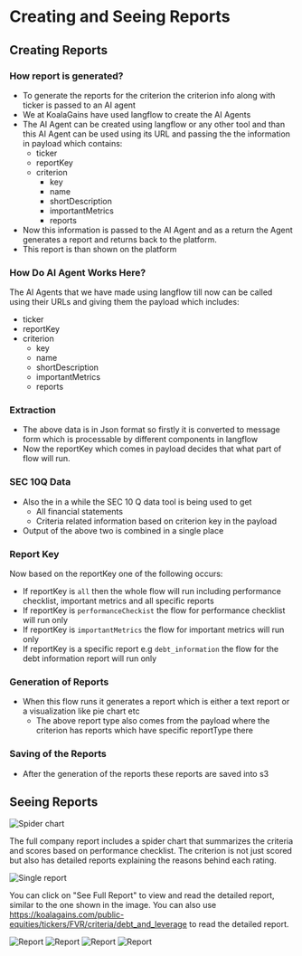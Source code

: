 # Creating and Seeing Reports

## Creating Reports

### How report is generated?

- To generate the reports for the criterion the criterion info along with ticker is passed to an AI agent
- We at KoalaGains have used langflow to create the AI Agents
- The AI Agent can be created using langflow or any other tool and than this AI Agent can be used using its URL and passing the the information in payload which contains:
  - ticker
  - reportKey
  - criterion
    - key
    - name
    - shortDescription
    - importantMetrics
    - reports
- Now this information is passed to the AI Agent and as a return the Agent generates a report and returns back to the platform.
- This report is than shown on the platform

### How Do AI Agent Works Here?

The AI Agents that we have made using langflow till now can be called using their URLs and giving them the payload which includes:

- ticker
- reportKey
- criterion
  - key
  - name
  - shortDescription
  - importantMetrics
  - reports

### Extraction

- The above data is in Json format so firstly it is converted to message form which is processable by different components in langflow
- Now the reportKey which comes in payload decides that what part of flow will run.

### SEC 10Q Data

- Also the in a while the SEC 10 Q data tool is being used to get
  - All financial statements
  - Criteria related information based on criterion key in the payload
- Output of the above two is combined in a single place

### Report Key

Now based on the reportKey one of the following occurs:

- If reportKey is `all` then the whole flow will run including performance checklist, important metrics and all specific reports
- If reportKey is `performanceCheckist` the flow for performance checklist will run only
- If reportKey is `importantMetrics` the flow for important metrics will run only
- If reportKey is a specific report e.g `debt_information` the flow for the debt information report will run only

### Generation of Reports

- When this flow runs it generates a report which is either a text report or a visualization like pie chart etc
  - The above report type also comes from the payload where the criterion has reports which have specific reportType there

### Saving of the Reports

- After the generation of the reports these reports are saved into s3

## Seeing Reports

![Spider chart](./images/criteira_and_report/spider-chart.png)

The full company report includes a spider chart that summarizes the criteria and scores based on performance checklist. The criterion is not just scored but also has detailed reports explaining the reasons behind each rating.

![Single report](./images/criteira_and_report/single-report.png)

You can click on "See Full Report" to view and read the detailed report, similar to the one shown in the image. You can also use https://koalagains.com/public-equities/tickers/FVR/criteria/debt_and_leverage to read the detailed report.

![Report](./images/criteira_and_report/report-example.png)
![Report](./images/criteira_and_report/report-example2.png)
![Report](./images/criteira_and_report/report-example3.png)
![Report](./images/criteira_and_report/report-example4.png)
